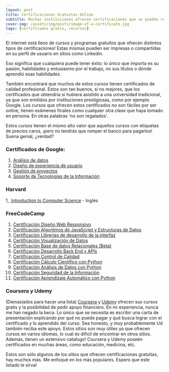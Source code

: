 ```yaml
---
layout: post
title: Certificaciones Gratuitas Online
subtitle: Muchas instituciones ofrecen certificaciones que se pueden realizar a distancia y completamente gratis.
cover-img: /assets/img/posts/image-of-a-certificate.jpg 
tags: [certificados gratis, recursos]
---
```

El internet está lleno de cursos y programas gratuitos que ofrecen distintos tipos de certificaciones! Estas mismas pueden ser impresas o compartidas en su perfil de usuario en sitios como Linkedin. 

Eso significa que cualquiera puede tener éxito: lo único que importa es su pasión, habilidades y entusiasmo por el trabajo, no sus títulos o dónde aprendió esas habilidades.

También encontrará que muchos de estos cursos tienen certificados de calidad profesional. Estos son tan buenos, si no mejores, que los certificados que obtendría si hubiera asistido a una universidad tradicional, ya que son emitidos por instituciones prestigiosas, como por ejemplo Google. 
Los cursos que ofrecen estos certificados no son fáciles por ser online, tienen exámenes finales como cualquier otra clase que haya tomado en persona. En otras palabras 'no son regalados'. 

Estos cursos tienen el mismo alto valor que aquellos cursos con etiquetas de precios caros, ¡pero no tendrás que romper el banco para pagarlos! Suena genial, ¿verdad?
### Certificados de Google:
1. [Análisis de datos](https://es.coursera.org/professional-certificates/analisis-de-datos-de-google)
2. [Diseño de experiencia de usuario](https://es.coursera.org/professional-certificates/diseno-de-experiencia-del-usuario-ux-de-google) 
3. [Gestión de proyectos](https://es.coursera.org/professional-certificates/gestion-de-proyectos-de-google)
4. [Soporte de Tecnologías de la Información](https://www.coursera.org/professional-certificates/soporte-de-tecnologias-de-informacion-google)
### Harvard
1, [ Introduction to Computer Science](https://cs50.harvard.edu/x/2022/) - Inglés
### FreeCodeCamp

1. [Certificación Diseño Web Responsivo](https://www.freecodecamp.org/espanol/learn/2022/responsive-web-design) 
2. [Certificación Algoritmos de JavaScript y Estructuras de Datos](https://www.freecodecamp.org/espanol/learn/javascript-algorithms-and-data-structures/)
3. [Certificación Librerías de desarrollo de la interfaz](https://www.freecodecamp.org/espanol/learn/front-end-development-libraries/)
4. [Certificación Visualización de Datos](https://www.freecodecamp.org/espanol/learn/data-visualization/)
5. [Certificación Base de datos Relacionales (Beta)](https://www.freecodecamp.org/espanol/learn/relational-database/)
6. [Certificación Desarrollo Back End y APIs](https://www.freecodecamp.org/espanol/learn/back-end-development-and-apis/)
7. [Certificación Control de Calidad](https://www.freecodecamp.org/espanol/learn/quality-assurance/)
8. [Certificación Cálculo Científico con Python](https://www.freecodecamp.org/espanol/learn/scientific-computing-with-python/)
9. [Certificación Análisis de Datos con Python](https://www.freecodecamp.org/espanol/learn/data-analysis-with-python/)
10. [Certificación Seguridad de la Información](https://www.freecodecamp.org/espanol/learn/information-security/)
11. [Certificación Aprendizaje Automático con Python](https://www.freecodecamp.org/espanol/learn/machine-learning-with-python/)

### Coursera y Udemy

(Demasiados para hacer una lista)
[Coursera](https://www.coursera.org) y [Udemy](https://www.udemy.com/?locale=es_ES&persist_locale=) ofrecen sus cursos gratis y la posibilidad de pedir apoyo financiero. En mi experiencia, nunca me han negado la beca. Lo único que se necesita es escribir una carta de presentación explicando por qué no puede pagar y qué busca lograr con el certificado y lo aprendido del curso. Sea honesto, y muy probablemente Ud también reciba este apoyo. Estos sitios son muy útiles ya que ofrecen cursos en varios idiomas, lo cual es difícil de encontrar en otros sitios. Además, tienen un extensivo catalogo! Coursera y Udemy poseén certificados en muchas áreas, como educación, medicina, etc.

Estos son sólo algunos de los sitios que ofrecen certificaciones gratuitas, hay muchos más. Me enfoqué en los más populares. 
Espero que este listado le sirva! 
